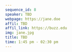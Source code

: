 ```yaml
---
sequence_id: 8
speaker: TBD
webpage: https://jane.doe
affil: TBD
affil_link: https://buzz.edu
img: jane.jpg
title: TBD
time: 1:45 pm - 02:30 pm
---
```

